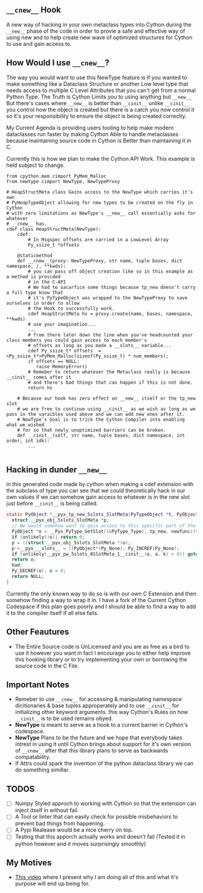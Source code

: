 ## `__cnew__` Hook
A new way of hacking in your own metaclass types into Cython during the `__new__` phase of the code in order to provie a safe 
and effective way of using new and to help create new wave of optimized structures for Cython to use and gain access to.

## How Would I use `__cnew__`?
The way you would want to use this NewType feature is if you wanted to make something like a Dataclass Structure or another Low level type that 
needs access to multiple C Level Attributes that you can't get from a normal Python Type. The Truth is Cython Limits you to using anything but 
`__new__` But there's cases where `__new__` is better than `__cinit__` unlike `__cinit__` you control how the object is created but there is a 
catch you now control it so it's your responsibility to ensure the object is being created correctly.

My Current Agenda is providing users tooling to help make modern dataclasses run faster by making Cython Able to handle metaclasses 
because maintaining source code in Cython is Better than maintaining it in C.

Currently this is how we plan to make the Cython API Work. This example is held subject to change.
```cython
from cpython.mem cimport PyMem_Malloc
from newtype cimport NewType, NewTypeProxy

# HeapStructMeta class Gains access to the NewType which carries it's own
# PyHeapTypeObject allowing for new types to be created on the fly in Cython
# with zero limitations as NewType's __new__ call essentially asks for whatever
# __cnew__ has.
cdef class HeapStructMeta(NewType):
    cdef:
        # In Msgspec offsets are carried in a LowLevel Array
        Py_ssize_t *offsets

    @staticmethod
    def __cnew__(proxy: NewTypeProxy, str name, tuple bases, dict namespace, /, **kwds):
        # you can pass off object creation like so in this example as a method is provided
        # in the C-API
        # We had to sacarfice some things because tp_new doesn't carry a full type know that
        # it's PyTypeObject was wrapped to the NewTypeProxy to save ourselves in order to allow
        # the Hook to successfully work.
        cdef HeapStructMeta hs = proxy.create(name, bases, namespace, **kwds)
        # use your imagination...
        ...     
        # from there later down the line when you've headcounted your class members you could gain access to each member's
        # offsets as long as you made a __slots__ variable...
        cdef Py_ssize_t* offsets  = <Py_ssize_t*>PyMem_Malloc(sizeof(Py_ssize_t) * num_members);
        if offsets == NULL:
           raise MemoryError()
        # Remeber to return whatever the Metaclass really is because __cinit__ comes after it
        # and there's bad things that can happen if this is not done.
        return hs 

    # Because our hook has zero effect on __new__ itself or the tp_new slot
    # we are free to continue using __cinit__ as we wish as long as we pass in the varaibles used above and we can add new ones after it.
    # NewType's Goal is to trick the Cython Compiler into enabling what we wished
    # for so that newly unoptimized barriers can be broken. 
    def __cinit__(self, str name, tuple bases, dict namespace, int order, int idk):
        ... 
    
```




## Hacking in dunder `__new__`
in this generated code made by cython when making a cdef extension with the subclass of type you can see that we could theoretically hack in our own values
if we can somehow gain access to whatever is in the new slot just before `__cinit__` is being called.

```c
static PyObject *__pyx_tp_new_5slots_SlotMeta(PyTypeObject *t, PyObject *a, PyObject *k) {
  struct __pyx_obj_5slots_SlotMeta *p;
  // We would somehow want to gain access to this specific part of the code in order for this to be successful.
  PyObject *o = __Pyx_PyType_GetSlot((&PyType_Type), tp_new, newfunc)(t, a, k);
  if (unlikely(!o)) return 0;
  p = ((struct __pyx_obj_5slots_SlotMeta *)o);
  p->__pyx___slots__ = ((PyObject*)Py_None); Py_INCREF(Py_None);
  if (unlikely(__pyx_pw_5slots_8SlotMeta_1__cinit__(o, a, k) < 0)) goto bad;
  return o;
  bad:
  Py_DECREF(o); o = 0;
  return NULL;
}
```

Currently the only known way to do so is with our own C Extension and then somehow finding a way to wrap it in.
I have a fork of the Current Cython Codespace if this plan goes poorly and I should be able to find a way to add 
it to the compiler itself if all else fails.

## Other Feautures
- The Entire Source code is UnLicensed and you are as free as a bird to use it however you want in fact
  I encourage you to either help improve this hooking library or to try implementing your own or borrowing
  the source code in the C File.

## Important Notes
- Remeber to use `__cnew__` for accessing & manipulating namespace dicitionaries & base tuples approperately and to use `__cinit__` for initializing other keyword arguments.
this way Cython's Rules on how `__cinit__` is to be used remains obyed.
- __NewType__ is meant to serve as a hook to a current barrier in Cython's codespace.
- __NewType__ Plans to be the future and we hope that everybody takes intrest in using it until
  Cython brings about support for it's own version of `__cnew__` after that this library plans to
  serve as backwards compatability.
- If Attrs could spark the invention of the python dataclass library we can do something simillar.

## TODOS
- [ ] Numpy Styled approch to working with Cython so that the extension can inject itself in without fail.
- [ ] A Tool or linter that can easily check for possible misbehaviors to prevent bad things from happening.
- [ ] A Pypi Realease would be a nice cherry on top.
- [ ] Testing that this apporch actually works and doesn't fail (Tested it in python however and it moves surprisingly smoothly)

## My Motives
- [This video](https://www.youtube.com/watch?v=QV4uHSpl-Do) where I present why I am doing all of this and what it's purpose will end up being for.

